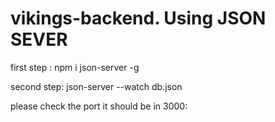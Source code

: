# vikings-backend.  Using JSON SEVER

first step : npm i json-server -g

second step: json-server --watch db.json



please check the port it should be in 3000:


